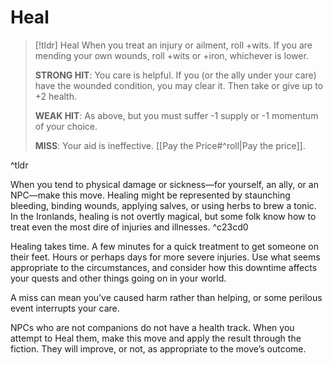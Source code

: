 # Heal
> [!tldr] Heal
> When you treat an injury or ailment, roll +wits. If you are mending your own wounds, roll +wits or +iron, whichever is lower.
> 
> **STRONG HIT**: You care is helpful. If you (or the ally under your care) have the wounded condition, you may clear it. Then take or give up to +2 health.
> 
> **WEAK HIT**: As above, but you must suffer -1 supply or -1 momentum of your choice.
> 
> **MISS**: Your aid is ineffective. [[Pay the Price#^roll|Pay the price]].

^tldr

When you tend to physical damage or sickness—for yourself, an ally, or an NPC—make this move. Healing might be represented by staunching bleeding, binding wounds, applying salves, or using herbs to brew a tonic. In the Ironlands, healing is not overtly magical, but some folk know how to treat even the most dire of injuries and illnesses. ^c23cd0

Healing takes time. A few minutes for a quick treatment to get someone on their feet. Hours or perhaps days for more severe injuries. Use what seems appropriate to the circumstances, and consider how this downtime affects your quests and other things going on in your world.

A miss can mean you’ve caused harm rather than helping, or some perilous event interrupts your care.

NPCs who are not companions do not have a health track. When you attempt to Heal them, make this move and apply the result through the fiction. They will improve, or not, as appropriate to the move’s outcome.
